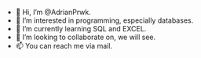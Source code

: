- 👋 Hi, I’m @AdrianPrwk.
- 👀 I’m interested in programming, especially databases.
- 🌱 I’m currently learning SQL and EXCEL.
- 💞️ I’m looking to collaborate on, we will see.
- 📫 You can reach me via mail.

<!---
AdrianPrwk/AdrianPrwk is a ✨ special ✨ repository because its `README.md` (this file) appears on your GitHub profile.
You can click the Preview link to take a look at your changes.
--->
